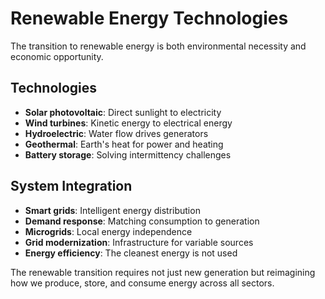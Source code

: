 # Renewable Energy Technologies

The transition to renewable energy is both environmental necessity and economic opportunity.

## Technologies

- **Solar photovoltaic**: Direct sunlight to electricity
- **Wind turbines**: Kinetic energy to electrical energy
- **Hydroelectric**: Water flow drives generators
- **Geothermal**: Earth's heat for power and heating
- **Battery storage**: Solving intermittency challenges

## System Integration

- **Smart grids**: Intelligent energy distribution
- **Demand response**: Matching consumption to generation
- **Microgrids**: Local energy independence
- **Grid modernization**: Infrastructure for variable sources
- **Energy efficiency**: The cleanest energy is not used

The renewable transition requires not just new generation but reimagining how we produce, store, and consume energy across all sectors.
